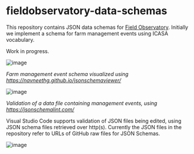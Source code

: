 # fieldobservatory-data-schemas
This repository contains JSON data schemas for [Field Observatory](https://www.fieldobservatory.org/). Initially we implement a schema for farm management events using ICASA vocabulary.

Work in progress.

![image](https://user-images.githubusercontent.com/60920087/202477076-e5a7822f-7c86-4e7e-a6cf-add2cbb38b3e.png)

*Farm management event schema visualized using https://navneethg.github.io/jsonschemaviewer/*

![image](https://user-images.githubusercontent.com/60920087/203805362-5859b478-27f1-441b-be8b-cff8983075a1.png)

*Validation of a data file containing management events, using https://jsonschemalint.com/*

Visual Studio Code supports validation of JSON files being edited, using JSON schema files retrieved over http(s). Currently the JSON files in the repository refer to URLs of GitHub raw files for JSON Schemas.

![image](https://user-images.githubusercontent.com/60920087/207064023-c14853be-2ac4-49bb-b4d6-354a5625c347.png)

